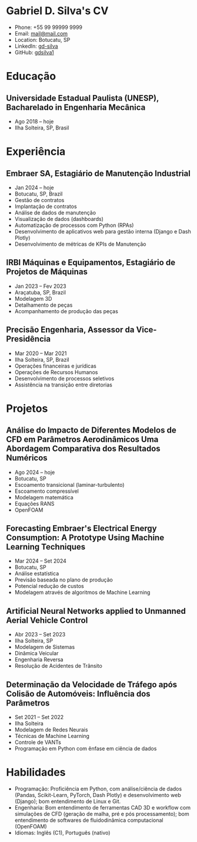 # Gabriel D. Silva's CV

- Phone: +55 99 99999 9999
- Email: [mail@mail.com](mailto:mail@mail.com)
- Location: Botucatu, SP
- LinkedIn: [gd-silva](https://linkedin.com/in/gd-silva)
- GitHub: [gdsilva1](https://github.com/gdsilva1)


# Educação

## Universidade Estadual Paulista (UNESP), Bacharelado in Engenharia Mecânica

- Ago 2018 – hoje
- Ilha Solteira, SP, Brasil

# Experiência

## Embraer SA, Estagiário de Manutenção Industrial

- Jan 2024 – hoje
- Botucatu, SP, Brazil
- Gestão de contratos
- Implantação de contratos
- Análise de dados de manutenção
- Visualização de dados (dashboards)
- Automatização de processos com Python (RPAs)
- Desenvolvimento de aplicativos web para gestão interna (Django e Dash Plotly)
- Desenvolvimento de métricas de KPIs de Manutenção

## IRBI Máquinas e Equipamentos, Estagiário de Projetos de Máquinas

- Jan 2023 – Fev 2023
- Araçatuba, SP, Brazil
- Modelagem 3D
- Detalhamento de peças
- Acompanhamento de produção das peças

## Precisão Engenharia, Assessor da Vice-Presidência

- Mar 2020 – Mar 2021
- Ilha Solteira, SP, Brazil
- Operações financeiras e jurídicas
- Operações de Recursos Humanos
- Desenvolvimento de processos seletivos
- Assistência na transição entre diretorias

# Projetos

## Análise do Impacto de Diferentes Modelos de CFD em Parâmetros Aerodinâmicos Uma Abordagem Comparativa dos Resultados Numéricos

- Ago 2024 – hoje
- Botucatu, SP
- Escoamento transicional (laminar-turbulento)
- Escoamento compressível
- Modelagem matemática
- Equações RANS
- OpenFOAM

## Forecasting Embraer's Electrical Energy Consumption: A Prototype Using Machine Learning Techniques

- Mar 2024 – Set 2024
- Botucatu, SP
- Análise estatística
- Previsão baseada no plano de produção
- Potencial redução de custos
- Modelagem através de algoritmos de Machine Learning

## Artificial Neural Networks applied to Unmanned Aerial Vehicle Control

- Abr 2023 – Set 2023
- Ilha Solteira, SP
- Modelagem de Sistemas
- Dinâmica Veicular
- Engenharia Reversa
- Resolução de Acidentes de Trânsito

## Determinação da Velocidade de Tráfego após Colisão de Automóveis: Influência dos Parâmetros

- Set 2021 – Set 2022
- Ilha Solteira
- Modelagem de Redes Neurais
- Técnicas de Machine Learning
- Controle de VANTs
- Programação em Python com ênfase em ciência de dados

# Habilidades

- Programação: Proficiência em Python, com análise/ciência de dados (Pandas, Scikit-Learn, PyTorch, Dash Plotly) e desenvolvimento web (Django); bom entendimento de Linux e Git.
- Engenharia: Bom entendimento de ferramentas CAD 3D e workflow com simulações de CFD (geração de malha, pré e pós processamento); bom entendimento de softwares de fluidodinâmica computacional (OpenFOAM)
- Idiomas: Inglês (C1), Português (nativo)
